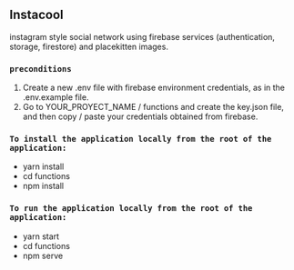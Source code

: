 ## Instacool
instagram style social network using firebase services (authentication, storage, firestore) and placekitten images.


### `preconditions`
1. Create a new .env file with firebase environment credentials, as in the .env.example file.
2. Go to YOUR_PROYECT_NAME / functions and create the key.json file, and then copy / paste your credentials obtained from firebase.

### `To install the application locally from the root of the application:`
- yarn install
- cd functions
- npm install

### `To run the application locally from the root of the application:`
- yarn start
- cd functions
- npm serve
